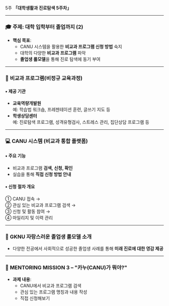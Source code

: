 5주 **「대학생활과 진로탐색 5주차」**

---

### 🎓 **주제: 대학 입학부터 졸업까지 (2)**  
- **핵심 목표**:  
  - CANU 시스템을 활용한 **비교과 프로그램 신청 방법** 숙지  
  - 대학의 다양한 **비교과 프로그램** 파악  
  - **졸업생 롤모델**을 통해 진로 탐색에 동기 부여

---

### 📌 **비교과 프로그램(비정규 교육과정)**

#### ▪ 제공 기관
- **교육역량개발원**  
  예: 학습법 워크숍, 프레젠테이션 훈련, 글쓰기 지도 등  
- **학생상담센터**  
  예: 진로탐색 프로그램, 성격유형검사, 스트레스 관리, 집단상담 프로그램 등

---

### 💻 **CANU 시스템 (비교과 통합 플랫폼)**

#### ▪ 주요 기능
- 비교과 프로그램 **검색, 신청, 확인**
- 실습을 통해 **직접 신청 방법 안내**

#### ▪ 신청 절차 개요  
① CANU 접속 →  
② 관심 있는 비교과 프로그램 검색 →  
③ 신청 및 활동 참여 →  
④ 마일리지 및 이력 관리

---

### 👏 **GKNU 자랑스러운 졸업생 롤모델 소개**
- 다양한 전공에서 사회적으로 성공한 졸업생 사례를 통해 **미래 진로에 대한 영감 제공**

---

### 📝 **MENTORING MISSION 3 – "카누(CANU)가 뭐야?"**
- **과제 내용**:
  - CANU에서 비교과 프로그램 검색
  - 관심 있는 프로그램 명칭과 내용 작성
  - 직접 신청해보기


